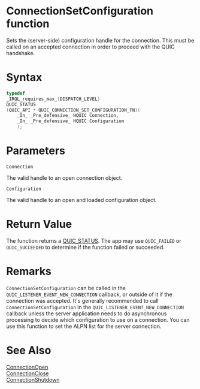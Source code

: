 ConnectionSetConfiguration function
======

Sets the (server-side) configuration handle for the connection. This must be called on an accepted connection in order to proceed with the QUIC handshake.

# Syntax

```C
typedef
_IRQL_requires_max_(DISPATCH_LEVEL)
QUIC_STATUS
(QUIC_API * QUIC_CONNECTION_SET_CONFIGURATION_FN)(
    _In_ _Pre_defensive_ HQUIC Connection,
    _In_ _Pre_defensive_ HQUIC Configuration
    );
```

# Parameters

`Connection`

The valid handle to an open connection object.

`Configuration`

The valid handle to an open and loaded configuration object.

# Return Value

The function returns a [QUIC_STATUS](QUIC_STATUS.md). The app may use `QUIC_FAILED` or `QUIC_SUCCEEDED` to determine if the function failed or succeeded.

# Remarks

`ConnectionSetConfiguration` can be called in the `QUIC_LISTENER_EVENT_NEW_CONNECTION` callback, or outside of it if the connection was accepted. It's generally recommended to call `ConnectionSetConfiguration` in the `QUIC_LISTENER_EVENT_NEW_CONNECTION` callback unless the server application needs to do asynchronous processing to decide which configuration to use on a connection. You can use this function to set the ALPN list for the server connection.

# See Also

[ConnectionOpen](ConnectionStart.md)<br>
[ConnectionClose](ConnectionClose.md)<br>
[ConnectionShutdown](ConnectionShutdown.md)<br>
